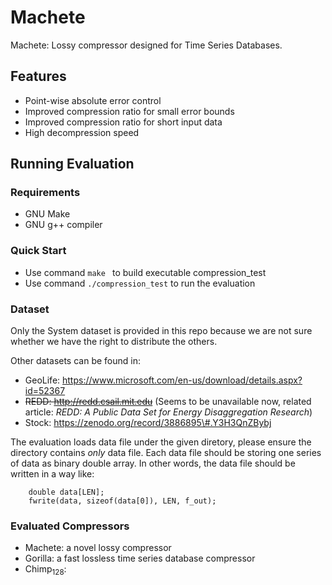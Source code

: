 # Machete
Machete: Lossy compressor designed for Time Series Databases.

## Features
* Point-wise absolute error control
* Improved compression ratio for small error bounds
* Improved compression ratio for short input data
* High decompression speed

## Running Evaluation

### Requirements

* GNU Make 
* GNU g++ compiler

### Quick Start

* Use command ```make ``` to build executable compression_test
* Use command ```./compression_test``` to run the evaluation

### Dataset

Only the System dataset is provided in this repo because we are not sure whether we have the right to distribute the others.

Other datasets can be found in:
* GeoLife: https://www.microsoft.com/en-us/download/details.aspx?id=52367
* ~~REDD: http://redd.csail.mit.edu~~ (Seems to be unavailable now, related article: *REDD: A Public Data Set for Energy Disaggregation Research*)
* Stock: https://zenodo.org/record/3886895\#.Y3H3QnZBybj

The evaluation loads data file under the given diretory, please ensure the directory contains *only* data file.
Each data file should be storing one series of data as binary double array.
In other words, the data file should be written in a way like:

        double data[LEN];
        fwrite(data, sizeof(data[0]), LEN, f_out);



### Evaluated Compressors

* Machete: a novel lossy compressor 
* Gorilla: a fast lossless time series database compressor
* Chimp$_{128}$: 

